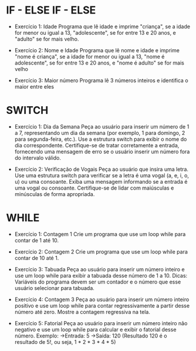 # IF - ELSE IF - ELSE
- Exercício 1: Idade
Programa que lê idade e imprime "criança", se a idade for menor ou igual a 13, "adolescente", se for entre 13 e 20 anos, e "adulto" se for mais velho.

- Exercício 2: Nome e Idade
Programa que lê nome e idade e imprime "nome é criança", se a idade for menor ou igual a 13, "nome é adolescente", se for entre 13 e 20 anos, e "nome é adulto" se for mais velho

- Exercício 3: Maior número
Programa lê 3 números inteiros e identifica o maior entre eles

# SWITCH

- Exercício 1: Dia da Semana
Peça ao usuário para inserir um número de 1 a 7, representando um dia da semana (por exemplo, 1 para domingo, 2 para segunda-feira, etc.). Use a estrutura switch para exibir o nome do dia correspondente. Certifique-se de tratar corretamente a entrada, fornecendo uma mensagem de erro se o usuário inserir um número fora do intervalo válido.

- Exercício 2: Verificação de Vogais
Peça ao usuário que insira uma letra. Use uma estrutura switch para verificar se a letra é uma vogal (a, e, i, o, u) ou uma consoante. Exiba uma mensagem informando se a entrada é uma vogal ou consoante. Certifique-se de lidar com maiúsculas e minúsculas de forma apropriada.


# WHILE

- Exercício 1: Contagem 1 
Crie um programa que use um loop while para contar de 1 até 10.

- Exercício 2: Contagem 2 
Crie um programa que use um loop while para contar de 10 até 1.

- Exercício 3: Tabuada 
Peça ao usuário para inserir um número inteiro e use um loop while para exibir a tabuada desse número de 1 a 10. Dicas: Variáveis do programa devem ser um contador e o número que esse usuário selecionar para tabuada.

- Exercício 4: Contagem 3
Peça ao usuário para inserir um número inteiro positivo e use um loop while para contar regressivamente a partir desse número até zero. Mostre a contagem regressiva na tela.

- Exercício 5: Fatorial
Peça ao usuário para inserir um número inteiro não negativo e use um loop while para calcular e exibir o fatorial desse número.
Exemplo:
->Entrada: 5
->Saída: 120 
(Resultado 120 é o resultado de 5!, ou seja, 1 * 2 * 3 * 4 * 5)
